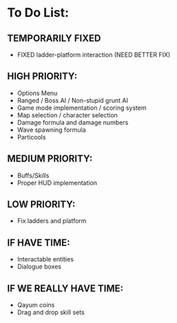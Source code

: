 # To Do List: #

## TEMPORARILY FIXED
* FIXED ladder-platform interaction (NEED BETTER FIX)

## HIGH PRIORITY: ##
* Options Menu
* Ranged / Boss AI / Non-stupid grunt AI
* Game mode implementation / scoring system
* Map selection / character selection
* Damage formula and damage numbers
* Wave spawning formula
* Particools

## MEDIUM PRIORITY: ##
* Buffs/Skills
* Proper HUD implementation

## LOW PRIORITY: ##
* Fix ladders and platform

## IF HAVE TIME: ##
* Interactable entities
* Dialogue boxes

## IF WE REALLY HAVE TIME: ##
* Qayum coins
* Drag and drop skill sets
